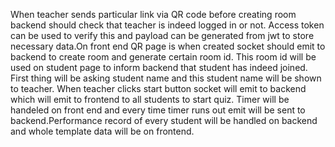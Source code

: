 When teacher sends particular link via QR code before creating room backend should check that teacher is indeed logged in or not. Access token can be used to verify this and payload can be generated from jwt to store necessary data.On front end QR page is when created socket should emit to backend to create room and generate certain room id. This room id will be used on student page to inform backend that student has indeed joined. First thing will be asking student name and this student name will be shown to teacher. When teacher clicks start button socket will emit to backend which will emit to frontend to all students to start quiz. Timer will be handeled on front end and every time timer runs out emit will be sent to backend.Performance record of every student will be handled on backend and whole template data will be on frontend.